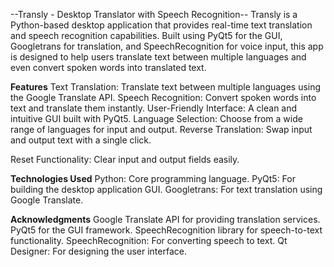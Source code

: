 --Transly - Desktop Translator with Speech Recognition--
Transly is a Python-based desktop application that provides real-time text translation and speech recognition capabilities. Built using PyQt5 for the GUI, Googletrans for translation, and SpeechRecognition for voice input, this app is designed to help users translate text between multiple languages and even convert spoken words into translated text.


**Features**
Text Translation: Translate text between multiple languages using the Google Translate API.
Speech Recognition: Convert spoken words into text and translate them instantly.
User-Friendly Interface: A clean and intuitive GUI built with PyQt5.
Language Selection: Choose from a wide range of languages for input and output.
Reverse Translation: Swap input and output text with a single click.

Reset Functionality: Clear input and output fields easily.


**Technologies Used**
Python: Core programming language.
PyQt5: For building the desktop application GUI.
Googletrans: For text translation using Google Translate.

**Acknowledgments**
Google Translate API for providing translation services.
PyQt5 for the GUI framework.
SpeechRecognition library for speech-to-text functionality.
SpeechRecognition: For converting speech to text.
Qt Designer: For designing the user interface.

